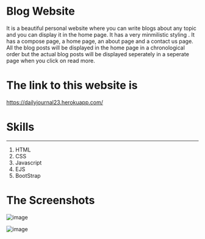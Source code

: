 # Blog Website
It is a beautiful personal website where you can write blogs about any topic and you can display it in the home page.
It has a very minmilistic styling .
It has a compose page, a home page, an about page and a contact us page.
All the blog posts will be displayed in the home page in a chronological order but the actual blog posts will be displayed seperately in a seperate page when you click on read more.
# The link to this website is
https://dailyjournal23.herokuapp.com/

# Skills
------------
1. HTML
2. CSS
3. Javascript
4. EJS
5. BootStrap

# The Screenshots
![image](https://user-images.githubusercontent.com/74773717/142864757-f87ecaa4-238b-4d6d-a73a-8f865bfc689f.png)

![image](https://user-images.githubusercontent.com/74773717/142864941-ea627916-9710-418a-9113-91f31a81ddcd.png)


